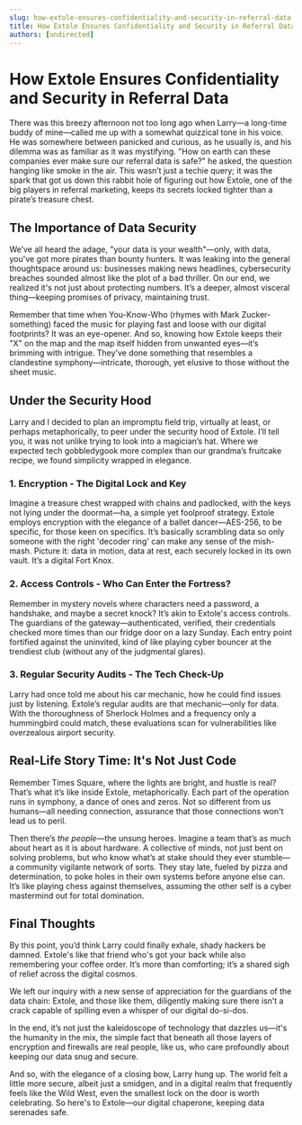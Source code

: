 ```yaml
---
slug: how-extole-ensures-confidentiality-and-security-in-referral-data
title: How Extole Ensures Confidentiality and Security in Referral Data
authors: [undirected]
---
```



# How Extole Ensures Confidentiality and Security in Referral Data

There was this breezy afternoon not too long ago when Larry—a long-time buddy of mine—called me up with a somewhat quizzical tone in his voice. He was somewhere between panicked and curious, as he usually is, and his dilemma was as familiar as it was mystifying. "How on earth can these companies ever make sure our referral data is safe?" he asked, the question hanging like smoke in the air. This wasn’t just a techie query; it was the spark that got us down this rabbit hole of figuring out how Extole, one of the big players in referral marketing, keeps its secrets locked tighter than a pirate’s treasure chest. 

## The Importance of Data Security

We’ve all heard the adage, "your data is your wealth"—only, with data, you've got more pirates than bounty hunters. It was leaking into the general thoughtspace around us: businesses making news headlines, cybersecurity breaches sounded almost like the plot of a bad thriller. On our end, we realized it's not just about protecting numbers. It’s a deeper, almost visceral thing—keeping promises of privacy, maintaining trust.

Remember that time when You-Know-Who (rhymes with Mark Zucker-something) faced the music for playing fast and loose with our digital footprints? It was an eye-opener. And so, knowing how Extole keeps their "X" on the map and the map itself hidden from unwanted eyes—it’s brimming with intrigue. They’ve done something that resembles a clandestine symphony—intricate, thorough, yet elusive to those without the sheet music.

## Under the Security Hood

Larry and I decided to plan an impromptu field trip, virtually at least, or perhaps metaphorically, to peer under the security hood of Extole. I’ll tell you, it was not unlike trying to look into a magician’s hat. Where we expected tech gobbledygook more complex than our grandma’s fruitcake recipe, we found simplicity wrapped in elegance.

### 1. Encryption - The Digital Lock and Key

Imagine a treasure chest wrapped with chains and padlocked, with the keys not lying under the doormat—ha, a simple yet foolproof strategy. Extole employs encryption with the elegance of a ballet dancer—AES-256, to be specific, for those keen on specifics. It’s basically scrambling data so only someone with the right 'decoder ring' can make any sense of the mish-mash. Picture it: data in motion, data at rest, each securely locked in its own vault. It’s a digital Fort Knox.

### 2. Access Controls - Who Can Enter the Fortress?

Remember in mystery novels where characters need a password, a handshake, and maybe a secret knock? It’s akin to Extole's access controls. The guardians of the gateway—authenticated, verified, their credentials checked more times than our fridge door on a lazy Sunday. Each entry point fortified against the uninvited, kind of like playing cyber bouncer at the trendiest club (without any of the judgmental glares).

### 3. Regular Security Audits - The Tech Check-Up

Larry had once told me about his car mechanic, how he could find issues just by listening. Extole’s regular audits are that mechanic—only for data. With the thoroughness of Sherlock Holmes and a frequency only a hummingbird could match, these evaluations scan for vulnerabilities like overzealous airport security.

## Real-Life Story Time: It's Not Just Code

Remember Times Square, where the lights are bright, and hustle is real? That’s what it’s like inside Extole, metaphorically. Each part of the operation runs in symphony, a dance of ones and zeros. Not so different from us humans—all needing connection, assurance that those connections won't lead us to peril.

Then there’s *the people*—the unsung heroes. Imagine a team that’s as much about heart as it is about hardware. A collective of minds, not just bent on solving problems, but who know what’s at stake should they ever stumble—a community vigilante network of sorts. They stay late, fueled by pizza and determination, to poke holes in their own systems before anyone else can. It’s like playing chess against themselves, assuming the other self is a cyber mastermind out for total domination.

## Final Thoughts

By this point, you’d think Larry could finally exhale, shady hackers be damned. Extole's like that friend who's got your back while also remembering your coffee order. It’s more than comforting; it’s a shared sigh of relief across the digital cosmos.

We left our inquiry with a new sense of appreciation for the guardians of the data chain: Extole, and those like them, diligently making sure there isn’t a crack capable of spilling even a whisper of our digital do-si-dos.

In the end, it’s not just the kaleidoscope of technology that dazzles us—it's the humanity in the mix, the simple fact that beneath all those layers of encryption and firewalls are real people, like us, who care profoundly about keeping our data snug and secure. 

And so, with the elegance of a closing bow, Larry hung up. The world felt a little more secure, albeit just a smidgen, and in a digital realm that frequently feels like the Wild West, even the smallest lock on the door is worth celebrating. So here's to Extole—our digital chaperone, keeping data serenades safe.